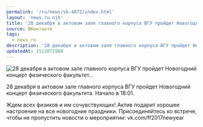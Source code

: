 ```yaml
---
permalink: '/ru/news/vk-4872/index.html'
layout: 'news.ru.njk'
title: '28 декабря в актовом зале главного корпуса ВГУ пройдет Новогодний концерт физического факультет'
source: ВКонтакте
tags:
  - news_ru
description: '28 декабря в актовом зале главного корпуса ВГУ пройдет Новогодний концерт физического факультет…'
updatedAt: 1513072860
---
```

![28 декабря в актовом зале главного корпуса ВГУ пройдет Новогодний концерт физического факультет…](https://sun9-27.userapi.com/impf/c841230/v841230303/48907/HLro0tY4wCs.jpg?size=1280x786&quality=96&sign=051d7620ea22a9c4766a5b33e69e7afb&c_uniq_tag=VNRRcVDfDwGWTf8aCDCr0G17L1ZX6tB5Q4X-MAt0vAM&type=album)

28 декабря в актовом зале главного корпуса ВГУ пройдет Новогодний концерт физического факультета. Начало в 18:01.

Ждем всех физиков и им сочувствующих! Актив подарит хорошее настроение на все новогодние праздники. Присоединяйтесь ко встрече, чтобы не пропустить новости о мероприятии: vk.com/ff2017newyear

